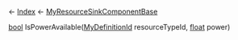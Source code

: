 ← [Index](Api-Index) ← [MyResourceSinkComponentBase](VRage.Game.Components.MyResourceSinkComponentBase)

[bool](System.Boolean) IsPowerAvailable([MyDefinitionId](VRage.Game.MyDefinitionId) resourceTypeId, [float](System.Single) power)

